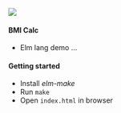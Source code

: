 ![](https://www.evernote.com/shard/s138/sh/ba474543-cf30-4561-8fa0-c849c7dc84fa/ebb8eb4854787258/res/0e58b9f0-d6d2-4a7e-8676-7520a91cc915/skitch.png?resizeSmall&width=832)

#### BMI Calc

- Elm lang demo ...

#### Getting started

- Install _elm-make_
- Run `make`
- Open `index.html` in browser
